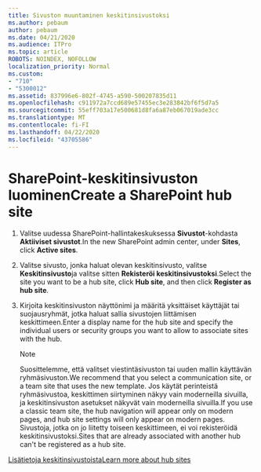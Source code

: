 ```yaml
---
title: Sivuston muuntaminen keskitinsivustoksi
ms.author: pebaum
author: pebaum
ms.date: 04/21/2020
ms.audience: ITPro
ms.topic: article
ROBOTS: NOINDEX, NOFOLLOW
localization_priority: Normal
ms.custom:
- "710"
- "5300012"
ms.assetid: 837996e6-802f-4745-a590-500207835d11
ms.openlocfilehash: c911972a7ccd689e57455ec3e283842bf6f5d7a5
ms.sourcegitcommit: 55eff703a17e500681d8fa6a87eb067019ade3cc
ms.translationtype: MT
ms.contentlocale: fi-FI
ms.lasthandoff: 04/22/2020
ms.locfileid: "43705586"
---
```

# <a name="create-a-sharepoint-hub-site"></a><span data-ttu-id="81480-102">SharePoint-keskitinsivuston luominen</span><span class="sxs-lookup"><span data-stu-id="81480-102">Create a SharePoint hub site</span></span>

1. <span data-ttu-id="81480-103">Valitse uudessa SharePoint-hallintakeskuksessa **Sivustot**-kohdasta **Aktiiviset sivustot**.</span><span class="sxs-lookup"><span data-stu-id="81480-103">In the new SharePoint admin center, under **Sites**, click **Active sites**.</span></span>

2. <span data-ttu-id="81480-104">Valitse sivusto, jonka haluat olevan keskitinsivusto, valitse **Keskitinsivusto**ja valitse sitten **Rekisteröi keskitinsivustoksi**.</span><span class="sxs-lookup"><span data-stu-id="81480-104">Select the site you want to be a hub site, click **Hub site**, and then click **Register as hub site**.</span></span>

3. <span data-ttu-id="81480-105">Kirjoita keskitinsivuston näyttönimi ja määritä yksittäiset käyttäjät tai suojausryhmät, jotka haluat sallia sivustojen liittämisen keskittimeen.</span><span class="sxs-lookup"><span data-stu-id="81480-105">Enter a display name for the hub site and specify the individual users or security groups you want to allow to associate sites with the hub.</span></span>

    > [!NOTE]
    >  <span data-ttu-id="81480-106">Suosittelemme, että valitset viestintäsivuston tai uuden mallin käyttävän ryhmäsivuston.</span><span class="sxs-lookup"><span data-stu-id="81480-106">We recommend that you select a communication site, or a team site that uses the new template.</span></span> <span data-ttu-id="81480-107">Jos käytät perinteistä ryhmäsivustoa, keskittimen siirtyminen näkyy vain moderneilla sivuilla, ja keskitinsivuston asetukset näkyvät vain moderneilla sivuilla.</span><span class="sxs-lookup"><span data-stu-id="81480-107">If you use a classic team site, the hub navigation will appear only on modern pages, and hub site settings will only appear on modern pages.</span></span> <span data-ttu-id="81480-108">Sivustoja, jotka on jo liitetty toiseen keskittimeen, ei voi rekisteröidä keskitinsivustoksi.</span><span class="sxs-lookup"><span data-stu-id="81480-108">Sites that are already associated with another hub can't be registered as a hub site.</span></span>
  
[<span data-ttu-id="81480-109">Lisätietoja keskitinsivustoista</span><span class="sxs-lookup"><span data-stu-id="81480-109">Learn more about hub sites</span></span>](https://go.microsoft.com/fwlink/?linkid=869149)
  